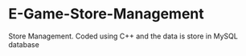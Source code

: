 # E-Game-Store-Management
Store Management. Coded using C++ and the data is store in MySQL database
